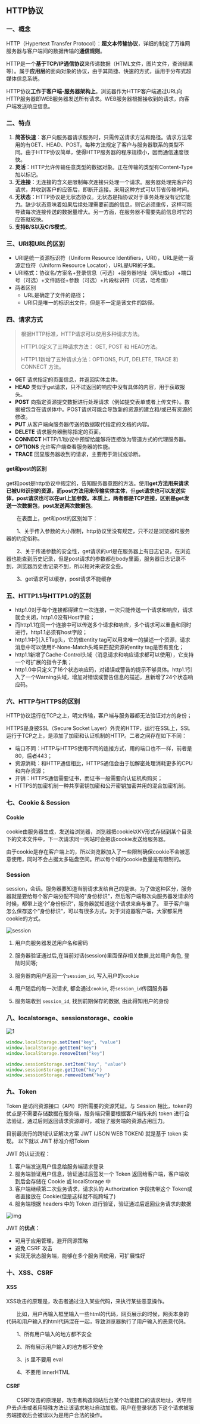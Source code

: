 ## HTTP协议

### 一、概念

HTTP（Hypertext Transfer Protocol）：**超文本传输协议**，详细的制定了万维网服务器与客户端间的数据传输的**通信规则**。

HTTP是一个**基于TCP/IP通信协议**来传递数据（HTML文件，图片文件，查询结果等）。属于**应用层**的面向对象的协议，由于其简捷、快速的方式，适用于分布式超媒体信息系统。

HTTP协议**工作于客户端-服务器架构上**。浏览器作为HTTP客户端通过URL向HTTP服务器即WEB服务器发送所有请求。WEB服务器根据接收到的请求，向客户端发送响应信息。



### 二、特点

1. **简答快速**：客户向服务器请求服务时，只需传送请求方法和路径。请求方法常用的有GET、HEAD、POST。每种方法规定了客户与服务器联系的类型不同。由于HTTP协议简单，使得HTTP服务器的程序规模小，因而通信速度很快。
2. **灵活**：HTTP允许传输任意类型的数据对象。正在传输的类型有Content-Type加以标记。
3. **无连接**：无连接的含义是限制每次连接只处理一个请求。服务器处理完客户的请求，并收到客户的应答后，即断开连接。采用这种方式可以节省传输时间。
4. **无状态**：HTTP协议是无状态协议。无状态是指协议对于事务处理没有记忆能力。缺少状态意味着如果后续处理需要前面的信息，则它必须重传，这样可能导致每次连接传送的数据量增大。另一方面，在服务器不需要先前信息时它的应答就较快。
5. **支持B/S以及C/S模式**。



### 三、URI和URL的区别

- URI是统一资源标识符（Uniform Resource Identifiers，URI），URL是统一资源定位符（Uniform Resource Locator），URL是URI的子集。
- URI格式：协议名/方案名+登录信息（可选）+服务器地址（网址或ip）+端口号（可选）+文件路径+参数（可选）+片段标识符（可选，哈希值）
- 两者区别
  - URL是确定了文件的路径；
  - URI只是唯一的标识出文件，但是不一定是该文件的路径。



### 四、请求方式

>根据HTTP标准，HTTP请求可以使用多种请求方法。
>
>HTTP1.0定义了三种请求方法： GET, POST 和 HEAD方法。
>
>HTTP1.1新增了五种请求方法：OPTIONS, PUT, DELETE, TRACE 和 CONNECT 方法。

- **GET**  请求指定的页面信息，并返回实体主体。
- **HEAD** 类似于get请求，只不过返回的响应中没有具体的内容，用于获取报头。
- **POST** 向指定资源提交数据进行处理请求（例如提交表单或者上传文件）。数据被包含在请求体中。POST请求可能会导致新的资源的建立和/或已有资源的修改。
- **PUT**  从客户端向服务器传送的数据取代指定的文档的内容。
- **DELETE**   请求服务器删除指定的页面。
- **CONNECT** HTTP/1.1协议中预留给能够将连接改为管道方式的代理服务器。
- **OPTIONS**  允许客户端查看服务器的性能。
- **TRACE**    回显服务器收到的请求，主要用于测试或诊断。

#### get和post的区别

get和post是http协议中规定的，告知服务器意图的方法。使用**get方法用来请求已被URI识别的资源，而post方法用来传输实体主体**，但**get请求也可以发送实体，post请求也可以在url上加参数。本质上，两者都是TCP连接，区别是get发送一次数据包，post发送两次数据包**。

　　在表面上，get和post的区别如下：

　　1、关于传入参数的大小限制，http协议里没有规定，只不过是浏览器和服务器的约定俗称。

　　2、关于传递参数的安全性，get请求的url是在服务器上有日志记录，在浏览器也能查到历史记录，但是post请求的参数都在body里面，服务器日志记录不到，浏览器历史也记录不到，所以相对来说安全些。

　　3、get请求可以缓存，post请求不能缓存



### 五、HTTP1.1与HTTP1.0的区别

- http1.0对于每个连接都得建立一次连接，一次只能传送一个请求和响应，请求就会关闭，http1.0没有Host字段；
- 而http1.1在同一个连接中可以传送多个请求和响应，多个请求可以重叠和同时进行，http1.1必须有host字段；
- http1.1中引入ETag头，它的值entity tag可以用来唯一的描述一个资源，请求消息中可以使用If-None-Match头域来匹配资源的entity tag是否有变化；
- http1.1新增了Cache-Control头域（消息请求和响应请求都可以使用），它支持一个可扩展的指令子集；
- http1.0中只定义了16个状态响应码，对错误或警告的提示不够具体。http1.1引入了一个Warning头域，增加对错误或警告信息的描述，且新增了24个状态响应码。



### 六、HTTP与HTTPS的区别

HTTP协议运行在TCP之上，明文传输，客户端与服务器都无法验证对方的身份；

HTTPS是身披SSL（Secure Socket Layer）外壳的HTTP，运行在SSL上，SSL 运行于TCP之上，是添加了加密和认证机制的HTTP。二者之间存在如下不同：

- 端口不同：HTTP与HTTPS使用不同的连接方式，用的端口也不一样，前者是80，后者443；
- 资源消耗：和HTTP通信相比，HTTPS通信会由于加解密处理消耗更多的CPU和内存资源；
- 开销：HTTPS通信需要证书，而证书一般需要向认证机构购买；
- HTTPS的加密机制一种共享密钥加密和公开密钥加密并用的混合加密机制。



### 七、Cookie & Session

#### Cookie

cookie由服务器生成，发送给浏览器，浏览器把cookie以KV形式存储到某个目录下的文本文件中，下一次请求同一网站时会把该cookie发送给服务器。

由于cookie是存在客户端上的，所以浏览器加入了一些限制确保cookie不会被恶意使用，同时不会占据太多磁盘空间。所以每个域的cookie数量是有限制的。



### Session

session，会话。服务器要知道当前请求发给自己的是谁。为了做这种区分，服务器就是要给每个客户端分配不同的"身份标识"，然后客户端每次向服务器发请求的时候，都带上这个”身份标识“，服务器就知道这个请求来自与谁了。 至于客户端怎么保存这个”身份标识“，可以有很多方式，对于浏览器客户端，大家都采用cookie的方式。

![session](https://user-gold-cdn.xitu.io/2019/6/13/16b4fb158d3a7cbb?imageView2/0/w/1280/h/960/format/webp/ignore-error/1)

1. 用户向服务器发送用户名和密码

2. 服务器验证通过后,在当前对话(session)里面保存相关数据,比如用户角色, 登陆时间等;

3. 服务器向用户返回一个`session_id`, 写入用户的`cookie`

4. 用户随后的每一次请求, 都会通过`cookie`, 将`session_id`传回服务器

5. 服务端收到 `session_id`, 找到前期保存的数据, 由此得知用户的身份



### 八、localstorage、sessionstorage、cookie

![1](https://p3-juejin.byteimg.com/tos-cn-i-k3u1fbpfcp/1a67fe2bd365470395d8a4be3829addc~tplv-k3u1fbpfcp-zoom-1.image)

```javascript
window.localStorage.setItem("key", "value")
window.localStorage.getItem("key")
window.localStorage.removeItem("key")

window.sessionStorage.setItem("key", "value")
window.sessionStorage.getItem("key")
window.sessionStorage.removeItem("key")
```



### 九、Token

Token 是访问资源接口（API）时所需要的资源凭证。与 Session 相比，token的优点是不需要存储数据在服务端，服务端只需要根据客户端传来的 token 进行合法验证，通过后则返回请求资源即可，减轻了服务端的资源占用压力。

目前最流行的跨域认证解决方案 JWT (JSON WEB TOKEN) 就是基于 token 实现。 以下就以 JWT 标准介绍Token

JWT 的认证流程：

1. 客户端发送用户信息给服务端请求登录
2. 服务端验证用户信息，验证通过后签发一个 Token 返回给客户端，客户端收到后会存储在 Cookie 或 localStorage 中
3. 客户端继续第二次业务请求，请求头的 Authorization 字段携带这个 Token或者直接放在 Cookie(但是这样就不能跨域了)
4. 服务端根据 headers 中的 Token 进行验证，验证通过后返回业务请求的数据

![img](https://user-gold-cdn.xitu.io/2020/1/8/16f84690abd3348b?imageView2/0/w/1280/h/960/format/webp/ignore-error/1)

JWT 的**优点**：

- 可用于应用管理，避开同源策略
- 避免 CSRF 攻击
- 实现无状态服务端，能够在多个服务间使用，可扩展性好



### 十、XSS、CSRF

#### XSS

XSS攻击的原理是，攻击者通过注入某些代码，来执行某些恶意操作。

　　比如，用户再输入框里输入一些html的代码，网页展示的时候，网页本身的代码和用户输入的html代码混在一起，导致浏览器执行了用户输入的恶意代码。

　　1、所有用户输入的地方都不安全

　　2、所有展示用户输入的地方都不安全

　　3、js 里不要用 eval

　　4、不要用 innerHTML

#### CSRF

　　CSRF攻击的原理是，攻击者构造网站后台某个功能接口的请求地址，诱导用户去点击或者用特殊方法让该请求地址自动加载。用户在登录状态下这个请求被服务端接收后会被误以为是用户合法的操作。

